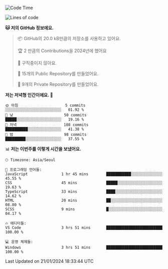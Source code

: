   <!--START_SECTION:waka-->
![Code Time](http://img.shields.io/badge/Code%20Time-337%20hrs%202%20mins-blue)

![Lines of code](https://img.shields.io/badge/%EC%A0%80%EB%8A%94%20%EC%97%AC%ED%83%9C%EA%B9%8C%EC%A7%80%20-178.2%20thousand%20%EC%A4%84%EC%9D%98%20%EC%BD%94%EB%93%9C%EB%A5%BC%20%EC%9E%91%EC%84%B1%ED%96%88%EC%96%B4%EC%9A%94.-blue)

**🐱 저의 GitHub 정보에요.** 

> 📦 GitHub의 20.0 kB만큼의 저장소를 사용하고 있어요. 
 > 
> 🏆 2 만큼의 Contributions을 2024년에 했어요
 > 
> 🚫 구직중이지 않아요.
 > 
> 📜 15개의 Public Repository를 만들었어요. 
 > 
> 🔑 9개의 Private Repository를 만들었어요. 
 > 
**저는 저녁형 인간이에요. 🦉** 

```text
🌞 아침                     5 commits           ░░░░░░░░░░░░░░░░░░░░░░░░░   01.92 % 
🌆 낮　                     50 commits          █████░░░░░░░░░░░░░░░░░░░░   19.16 % 
🌃 저녁                     108 commits         ██████████░░░░░░░░░░░░░░░   41.38 % 
🌙 밤　                     98 commits          █████████░░░░░░░░░░░░░░░░   37.55 % 
```


📊 **저는 이번주를 이렇게 시간을 보냈어요.** 

```text
🕑︎ Timezone: Asia/Seoul

💬 프로그래밍 언어들: 
JavaScript               1 hr 45 mins        ███████████░░░░░░░░░░░░░░   45.55 % 
CSS                      45 mins             █████░░░░░░░░░░░░░░░░░░░░   19.63 % 
TypeScript               33 mins             ████░░░░░░░░░░░░░░░░░░░░░   14.62 % 
HTML                     20 mins             ██░░░░░░░░░░░░░░░░░░░░░░░   08.80 % 
SCSS                     9 mins              █░░░░░░░░░░░░░░░░░░░░░░░░   04.17 % 

🔥 에디터들: 
VS Code                  3 hrs 51 mins       █████████████████████████   100.00 % 

💻 운영 체제들: 
Windows                  3 hrs 51 mins       █████████████████████████   100.00 % 
```


 Last Updated on 21/01/2024 18:33:44 UTC
<!--END_SECTION:waka-->
